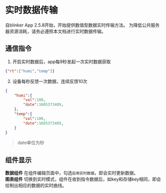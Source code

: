 # 实时数据传输  
自blinker App 2.5.8开始，开始提供数值型数据实时传输方法。
为降低公共服务器资源消耗，请务必遵照本文档进行实时数据传输。

## 通信指令  
1. 开启实时数据后，app每9秒发起一次实时数据获取  
```json
{"rt":["humi","temp"]}
```

2. 设备每秒反馈一次数据，连续反馈10次  
```json
{
    "humi":{
        "val":100,
        "date":1605373409,
    },
    "temp":{
        "val":100,
        "date":1605373409,
    }
}
```  
> date单位为秒  
  
## 组件显示  
**数据组件** 在组件编辑页面中，勾选`启用实时数据`，即会实时更新数据。  
**图表组件** 切换到实时模式，组件在收到指令数据后，如key和存储key相同，即会绘制出相应的数据的实时曲线。  


